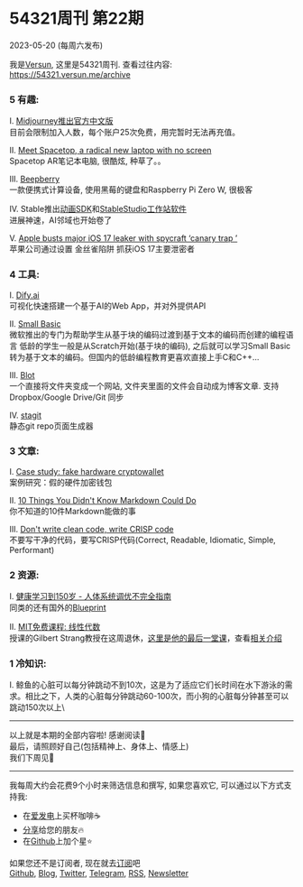 # 54321周刊 第22期
2023-05-20 (每周六发布)

我是[Versun](https://notes.versun.me), 这里是54321周刊. 
查看过往内容: https://54321.versun.me/archive

### 5 有趣:
I. [Midjourney推出官方中文版](https://docs.qq.com/doc/DR2ZDUUZyWnJITE9y)\
	目前会限制加入人数，每个账户25次免费，用完暂时无法再充值。

II. [Meet Spacetop, a radical new laptop with no screen](https://www.pcworld.com/article/1919392/spacetop-is-the-first-laptop-without-a-screen.html)\
	Spacetop AR笔记本电脑, 很酷炫, 种草了。。

III. [Beepberry](https://beepberry.sqfmi.com/)\
	一款便携式计算设备, 使用黑莓的键盘和Raspberry Pi Zero W, 很极客

IV. Stable推出[动画SDK](https://stability.ai/blog/stable-animation-sdk)和[StableStudio工作站软件](https://stability.ai/blog/stablestudio-open-source-community-driven-future-dreamstudio-release)\
	进展神速，AI邻域也开始卷了

V. [Apple busts major iOS 17 leaker with spycraft ‘canary trap ’](https://www.cultofmac.com/815853/apple-busts-major-ios-17-leaker-tipster/)\
	苹果公司通过设置 金丝雀陷阱 抓获iOS 17主要泄密者

### 4 工具:
I. [Dify.ai](https://dify.ai)\
	可视化快速搭建一个基于AI的Web App，并对外提供API

II. [Small Basic](https://smallbasic-publicwebsite.azurewebsites.net/)\
	微软推出的专门为帮助学生从基于块的编码过渡到基于文本的编码而创建的编程语言
	低龄的学生一般是从Scratch开始(基于块的编码), 之后就可以学习Small Basic转为基于文本的编码。但国内的低龄编程教育更喜欢直接上手C和C++...

III. [Blot](https://blot.im/)\
	一个直接将文件夹变成一个网站, 文件夹里面的文件会自动成为博客文章. 支持Dropbox/Google Drive/Git 同步

IV. [stagit](https://git.codemadness.org/stagit/log.html)\
	静态git repo页面生成器

### 3 文章:
I. [Case study: fake hardware cryptowallet](https://www.kaspersky.com/blog/fake-trezor-hardware-crypto-wallet/48155/)\
	案例研究：假的硬件加密钱包

II. [10 Things You Didn't Know Markdown Could Do](https://stateful.com/blog/10-things-you-didnt-know-markdown-could-do)\
	你不知道的10件Markdown能做的事

III. [Don't write clean code, write CRISP code](https://bitfieldconsulting.com/golang/crisp-code)\
	不要写干净的代码，要写CRISP代码(Correct, Readable, Idiomatic, Simple, Performant)

### 2 资源:
I. [健康学习到150岁 - 人体系统调优不完全指南](https://github.com/zijie0/HumanSystemOptimization)\
	同类的还有国外的[Blueprint](https://blueprint.bryanjohnson.co/)

II. [MIT免费课程: 线性代数](https://ocw.mit.edu/courses/18-06-linear-algebra-spring-2010/)\
	授课的Gilbert Strang教授在这周退休，[这里是他的最后一堂课](https://www.youtube.com/watch?v=lUUte2o2Sn8)，查看[相关介绍](https://www.jiqizhixin.com/articles/2023-05-16-2)

### 1 冷知识:
I. 鲸鱼的心脏可以每分钟跳动不到10次，这是为了适应它们长时间在水下游泳的需求。相比之下，人类的心脏每分钟跳动60-100次，而小狗的心脏每分钟甚至可以跳动150次以上\

---
以上就是本期的全部内容啦! 感谢阅读🥰\
最后，请照顾好自己(包括精神上、身体上、情感上)\
我们下周见👋

---
我每周大约会花费9个小时来筛选信息和撰写, 如果您喜欢它, 可以通过以下方式支持我:
- 在[爱发电](https://afdian.net/a/versun)上买杯咖啡☕
- [分享](https://54321.versun.me)给您的朋友🔥
- 在[Github](https://github.com/versun/54321-Weekly)上加个星⭐

如果您还不是订阅者, 现在就去[订阅](https://54321.versun.me)吧\
[Github](https://github.com/versun/54321-Weekly), [Blog](https://notes.versun.me/), [Twitter](https://twitter.com/VersunPan), [Telegram](https://t.me/+0hAhZfrPJGo1YmI9), [RSS](https://54321.versun.me/feed), [Newsletter](https://54321.versun.me/)
